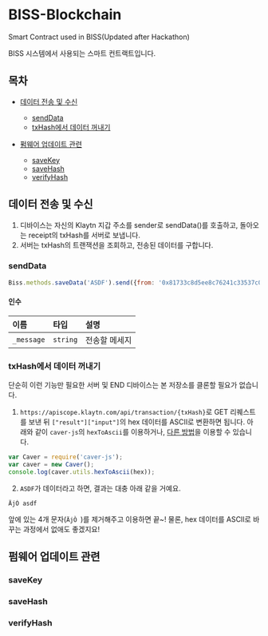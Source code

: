 # BISS-Blockchain
Smart Contract used in BISS(Updated after Hackathon)

BISS 시스템에서 사용되는 스마트 컨트랙트입니다.

## 목차

- [데이터 전송 및 수신](#데이터-전송-및-수신)
    - [sendData](#senddata)
    - [txHash에서 데이터 꺼내기](#txHash에서-데이터-꺼내기)

- [펌웨어 업데이트 관련](#펌웨어-업데이트-관련)
    - [saveKey](#saveKey)
    - [saveHash](#saveHash)
    - [verifyHash](#verifyHash)

## 데이터 전송 및 수신
1. 디바이스는 자신의 Klaytn 지갑 주소를 sender로 sendData()를 호출하고, 돌아오는 receipt의 txHash를 서버로 보냅니다.
2. 서버는 txHash의 트랜잭션을 조회하고, 전송된 데이터를 구합니다.

### sendData
```js
Biss.methods.saveData('ASDF').send({from: '0x81733c8d5ee8c76241c33537c072cd05d71b3d21'})
```

#### 인수
| 이름        | 타입      | 설명        |
| :--------- | :------- | :--------- |
| `_message` | `string` | 전송할 메세지 |

### txHash에서 데이터 꺼내기
단순히 이런 기능만 필요한 서버 및 END 디바이스는 본 저장소를 클론할 필요가 없습니다. 

1. `https://apiscope.klaytn.com/api/transaction/{txHash}`로 GET 리퀘스트를 보낸 뒤 `["result"]["input"]`의 hex 데이터를 ASCII로 변환하면 됩니다. 아래와 같이 `caver-js`의 `hexToAscii`를 이용하거나, [다른 방법](https://stackoverflow.com/questions/3745666/how-to-convert-from-hex-to-ascii-in-javascript)을 이용할 수 있습니다.

```js
var Caver = require('caver-js');
var caver = new Caver();
console.log(caver.utils.hexToAscii(hex));
```

2. `ASDF`가 데이터라고 하면, 결과는 대충 아래 같을 거예요.
```
ÄjÒ asdf
```
앞에 있는 4개 문자(`ÄjÒ `)를 제거해주고 이용하면 끝~! 물론, hex 데이터를 ASCII로 바꾸는 과정에서 없애도 좋겠지요!

## 펌웨어 업데이트 관련

### saveKey

### saveHash

### verifyHash
